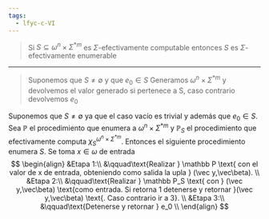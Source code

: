 ```yaml
---
tags:
  - lfyc-c-VI
---
```

> Si $S\subseteq\omega^n\times\Sigma^{*m}$ es $\Sigma$-efectivamente computable entonces $S$ es $\Sigma$-efectivamente enumerable

---
> Suponemos que $S\neq\emptyset$ y que $e_0\in S$
> Generamos  $\omega^n\times\Sigma^{*m}$ y devolvemos el valor generado si pertenece a S, caso contrario devolvemos $e_0$

Suponemos que $S\neq\emptyset$ ya que el caso vacío es trivial y además que $e_0\in S$.
Sea $\mathbb P$ el procedimiento que enumera a $\omega^n\times\Sigma^{*m}$ y $\mathbb P_S$ el procedimiento que efectivamente computa $\chi_S^{\omega^n\times\Sigma^{*m}}$. 
Entonces el siguiente procedimiento enumera $S$. Se toma $x\in\omega$ de entrada
$$
\begin{align}
&Etapa 1:\\
	&\qquad\text{Realizar } \mathbb P \text{ con el valor de x de entrada, obteniendo como salida la upla } (\vec y,\vec\beta).
	\\
&Etapa 2:\\
	&\qquad\text{Realizar } \mathbb P_S \text{ con } (\vec y,\vec\beta) \text{como entrada. Si retorna 1 detenerse y retornar }(\vec y,\vec\beta) \text{. Caso contrario ir a 3}.
	\\
&Etapa 3:\\
	&\qquad\text{Detenerse y retornar } e_0 
	\\
\end{align}
$$